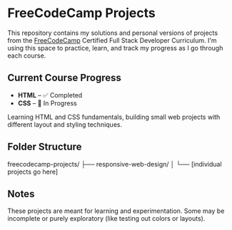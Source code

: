 # FreeCodeCamp Projects

This repository contains my solutions and personal versions of projects from the [FreeCodeCamp](https://www.freecodecamp.org/) Certified Full Stack Developer Curriculum. I'm using this space to practice, learn, and track my progress as I go through each course.

## Current Course Progress

- **HTML** – ✅ Completed  
- **CSS** – 🔄 In Progress

 Learning HTML and CSS fundamentals, building small web projects with different layout and styling techniques.

 ## Folder Structure

freecodecamp-projects/
├── responsive-web-design/
│ └── [individual projects go here]

## Notes

These projects are meant for learning and experimentation. Some may be incomplete or purely exploratory (like testing out colors or layouts).
